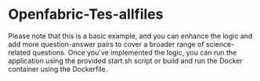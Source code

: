 # Openfabric-Tes-allfiles
 Please note that this is a basic example, and you can enhance the logic and add more question-answer pairs to cover a broader range of science-related questions.  Once you've implemented the logic, you can run the application using the provided start.sh script or build and run the Docker container using the Dockerfile. 
